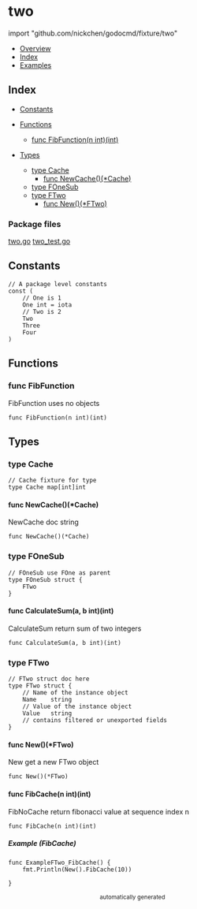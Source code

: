 # two

import "github.com/nickchen/godocmd/fixture/two"

- [Overview](#Overview)
- [Index](#Index)
- [Examples](#Examples)

## Index

* [Constants](#Constants)

* [Functions](#Functions)
    * [func FibFunction(n int)(int)](#func-fibfunction)

* [Types](#Types)
    * [type Cache](#type-cache)
        * [func NewCache()(*Cache)](#func-newcache)
    * [type FOneSub](#type-fonesub)
    * [type FTwo](#type-ftwo)
        * [func New()(*FTwo)](#func-new)


### Package files

 [two.go](/Users/nickchen/Documents/GitHub/godocmd/fixture/two/two.go)  [two_test.go](/Users/nickchen/Documents/GitHub/godocmd/fixture/two/two_test.go) 


## Constants

```
// A package level constants
const (
	// One is 1
	One	int	= iota
	// Two is 2
	Two
	Three
	Four
)
```


## Functions

### func FibFunction
FibFunction uses no objects

```
func FibFunction(n int)(int)
```




## Types

### type Cache
```
// Cache fixture for type
type Cache map[int]int
```
 



#### func NewCache()(*Cache)
NewCache doc string

```
func NewCache()(*Cache)
```
 
  

 


### type FOneSub
```
// FOneSub use FOne as parent
type FOneSub struct {
	FTwo
}
```
 

 



#### func CalculateSum(a, b int)(int)
CalculateSum return sum of two integers

```
func CalculateSum(a, b int)(int)
```
 
  


### type FTwo
```
// FTwo struct doc here
type FTwo struct {
	// Name of the instance object
	Name	string
	// Value of the instance object
	Value	string
	// contains filtered or unexported fields
}
```
 



#### func New()(*FTwo)
New get a new FTwo object

```
func New()(*FTwo)
```
 
  



#### func FibCache(n int)(int)
FibNoCache return fibonacci value at sequence index n

```
func FibCache(n int)(int)
```


##### Example (FibCache)
```
func ExampleFTwo_FibCache() {
	fmt.Println(New().FibCache(10))

}
```
 
  

 
 
<p align="center" ><small>automatically generated</small></p>
